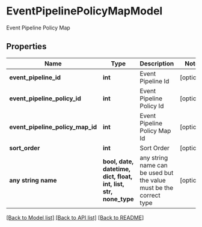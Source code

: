# EventPipelinePolicyMapModel

Event Pipeline Policy Map

## Properties
Name | Type | Description | Notes
------------ | ------------- | ------------- | -------------
**event_pipeline_id** | **int** | Event Pipeline Id | [optional] 
**event_pipeline_policy_id** | **int** | Event Pipeline Policy Id | [optional] 
**event_pipeline_policy_map_id** | **int** | Event Pipeline Policy Map Id | [optional] 
**sort_order** | **int** | Sort Order | [optional] 
**any string name** | **bool, date, datetime, dict, float, int, list, str, none_type** | any string name can be used but the value must be the correct type | [optional]

[[Back to Model list]](../README.md#documentation-for-models) [[Back to API list]](../README.md#documentation-for-api-endpoints) [[Back to README]](../README.md)


